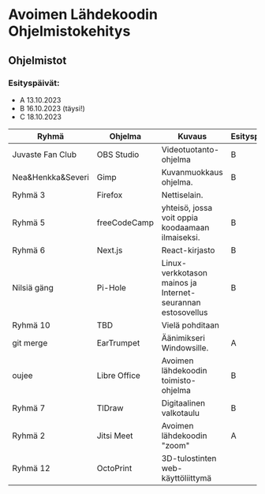 # Avoimen Lähdekoodin Ohjelmistokehitys

## Ohjelmistot

### Esityspäivät:
- A 13.10.2023
- B 16.10.2023 (täysi!)
- C 18.10.2023

| Ryhmä               | Ohjelma         | Kuvaus                                                      | Esityspäivä |
|---------------------|-----------------|-------------------------------------------------------------|-------------|
| Juvaste Fan Club    | OBS Studio      | Videotuotanto-ohjelma                                       | B |
| Nea&Henkka&Severi   | Gimp            | Kuvanmuokkaus ohjelma.                                      | B |
| Ryhmä 3             | Firefox         | Nettiselain.                                                | |
| Ryhmä 5             | freeCodeCamp    | yhteisö, jossa voit oppia koodaamaan ilmaiseksi.            | B |
| Ryhmä 6             | Next.js         | React-kirjasto                                              | B |
| Nilsiä gäng         | Pi-Hole         | Linux-verkkotason mainos ja Internet-seurannan estosovellus | B |
| Ryhmä 10            | TBD             | Vielä pohditaan                                             | |
| git merge           | EarTrumpet      | Äänimikseri Windowsille.                                    | A |
| oujee               | Libre Office    | Avoimen lähdekoodin toimisto-ohjelma                        | B |
| Ryhmä 7             | TlDraw          | Digitaalinen valkotaulu                                     | B |
| Ryhmä 2    	        | Jitsi Meet      | Avoimen lähdekoodin "zoom"            	   	                | A |
| Ryhmä 12            | OctoPrint       | 3D-tulostinten web-käyttöliittymä                           | |

